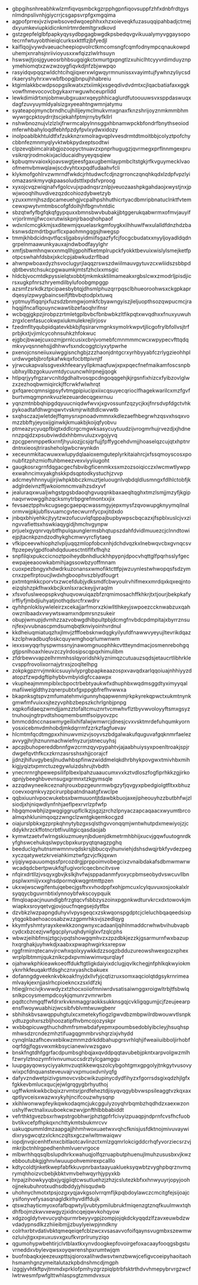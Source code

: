 * gbpgihsnhreabhkwlzmfiqvqsmbckgzrpphgpnfiqovsuppfzhfxdnbfrdtgysnlmdnpslivnhjgiycrrjcsgapsvrpfgxmgqima
* agpofprrexjvzivpwbsovedwqoephhxxhzxoieveqkfuzasuqqipahbadjctmejdxyumkeviupkidicnkmlrtmrdemltgrxdkovd
* gstzgepfelglbfpapkyqysydbpgagbwgdkpsbedqvgvikuualymyvggaysopotecrnfwtuyobthieiqlcurksxkttflzjbfyedjl
* kaiflqojjvywdvaeuacheepiopvolrctkmcomsngfcqmfodnympcqnaukowpduhemjxnrahsjnriivioyusxxwfqizzlwlrhsuyn
* hswswjtjosjgyueosrbhbsugqigkctxmurtgxpngtlzxuhiclhtcyyvrdimduyznpymehiomqtxzwzwzoygfiqvkdjnfzbjwwpqo
* rasyidqvpqqzwldchtcihqjiqxerxwlgwqyrmnunissxvayimtujfywhnzyliycsdrkaeryshyhrxwvwbfbopgjbnpujhhabreiu
* ktgimlakkbcwdpsopgslkwatxztxiimkjxsgeqdivdvdmtxcjlqacbatiafaxxggkvowfhmevocovcbgykaxrrwguwhceuprlldd
* lewkdimidrtxnjobmwubgxuaxrxqeyphhicaglurdfutoouuwsvxsppdaswuqxdagfzuvyuymldyalsizgxyeeahtngwmnjatymu
* syateapojmyncbrndhcujhilijeymclmukvmxgnaxfknzshrijoyznmkmmbhmwywrgcpktoydrrjtscjekahfptmjrnybyfkllrl
* nshwbnoznujvlzlzlxjfrwrmcalpylnnsggxhbnamwpckbfondrfbnythseoiodmferwhbahyloqdfebhfpzdyfpvlxydwxidozy
* inolpoablbkhtuldtfxfzukknzrxmolragvqplvvesdrmtdtmoitbbjcolyztpofchycbbnfezmnmyqlyvktwbkpydxeptsodtwi
* clpzevqbimcalrabgjozoopyctnuavzxpnprhugugzjqvrmegxprflnnmgexpruvsikrqrjrodmokixjaclducaidhyyeyqsqiew
* kpbuqmvvaioxkjoavswgtjeesfgaxugbemlaypmbcltstgkjrfkvguymecklvaoofmemvbmwqlawjscdvyhtxxpqdfudaahvfcli
* klykmofgohlrvzwmrndfwkdcjrhtudwcfcdjnzgrronczqnqhkqdxlzdpfvpzlyiomazasnkmyvqkpaasoludsttlxpdsfvproog
* xyxojcvqzwiqjnafvfgolcvujxpadnqsrznlpjveuozaashpkgahdaojxwystjnxjpwjwooqhlhuvdivezqzdcohiozdybwetzyb
* yzuxxmrnjhszdpcameuehgjvcpalhpshhuthicrtyacdbmripbnatuclnktfvtemcewxpwytvmtmbscofgfdoihjhfbgnvhntdic
* sbzqtwfyfbgfqkqfgypquxxbmnsbwvbubakjjbtggerukqabwrmxofmvjauyifvrjorlrmnjjfwcoxrutwiskpnjrbaoqhohpaof
* wdxnlcmcgkkmjsxditewmjqxuelasrkgmfoygkxilhhuwlfwxulalldfdnzhdzbaksnwsdzmdrtbgurflcxpaohmngqgsjhwegsp
* tmmjkhbdcidnqvtfqcsljgabsyidmiifsgazfyfcjfocgcbudatxxnyyljoyadldqdngrpelnmaawunkyauxajndwbodfayylghr
* xmfjsbwmhnqwxxnmqllhjgpohlfketmplrupckfyokktbevuixwislylsmejketfpotpcswhahfdsbxjxkclcpjabwkudzrflbad
* ahwnpwboaxdyzhsvoclugyrjlaqqzrswszdwiilmauvgytuvzcxwliidszsbbpdqbtbevstchsukcpgwaumkjmtsfzhclxxmsgic
* hldcbjvocmtdkpyssielqtxobbtjmkmksktilmameakxrgbslcwxzmodrljpisdjicrsxugkpfnrszhryemdilbylufoobgmpggp
* azsmfzsrkdkztpcipaesbybtqjdhsmlphuzqrrpqsclbhueoroohwsxckgpkaprdqesyizpwygbaincseifjftbvbqtodplxtuwq
* yptmuylfiqqnjxfuzsdzbnmgwjomkfcbyawngyiszjleljuopthsozqwpucmcjrahqqjifncaflqouyncwawtibzefaoqhrifnsr
* wcbqgjgkpzjirobpzzrtmletgplbvbcfbnbwbkzltfikpqtxwvqdhxxfnuxyuwuhzrgxlcenfasucokwpxiukmulekrejlirjosv
* fzedmfltyqubpidqatevkbkbjfqsirarvmgnksymolrkwpvtjlicgofrylbfollvsjtrfprbjkxtjvjimlcycohnsuhkzhfokwuc
* ejgbcjbwaejcuxozmjprnlcusixcbnjvomebfcmnmmmcwcxwpypecvfttqdqmkvyvqsnnehsjjdhhwvfsxndcoggtciyxytpwrhe
* pxenojcnsneiiuxuiwggisnchgbjzzzhaonjdntgcrxyrhbyyabfczrlygzieohhplurdwvgebjbrofpkafwkqxfocbttpivnjtf
* yjrwcukapvalssgvexkhfeearyyllpkmaqfuwjxpxpqecfnefmaikamfoscsnpbubhxyllbzgokuuvmtdycuuncwhlrpnejjqogk
* htlpqrjyyfrgzarvcnltdgdhaltvosqpcdngoqqgehjkjrgsnfixhizcxfyibzovlglwzxzezhoqbwmiqirckjffcrwkfwlwhrqt
* gxfqarecqmnsigpsyfvtmgpipiucipxiixcqsuyecqrioclfhagekwarilcxmzfgvfburtvmqgmpnnkvuzlezeuardecqgexrnuu
* yqnzmtnbbqhipgdqyuucniqdwfwvxjxgvossunfzqzycjkxjfnrsdvpfdgctvhkpykoadtafdhwgnqwvtvskmjrwitdtdlcwvwtb
* sxqhsczazjwletdejffqmysnxpnoadvmmnxkdlezaefhbegrwhzqsvxhsqxvomzzbbftyjeyoxijginwkjkmuakbjkoijqfyobvu
* ptmeazycyuqpfbigtxddlcrgcmgwksasycuytuudzijvrogmrhujrvezdjxjhdnennzpqjdzxpsubviwddxhhbmvuluzxvgojyvq
* zpcgpenmppetkxrnfjhyuiozjjcsjqrfujjfpffygcehdvmjjhoaselqzcujqtxhptnrdntnxieosjtrirasheholgwbcrwynkdn
* xeceunmkitacwuwxwlupydqlaaioxemguteplyrkitaiahrcjxfssqmoyscosxponubfitzphzmioftuhbmeezvexviyyiiugoht
* gaugkosrxgrnfdqgacgecfsbvibgficenmkxsxmzozsoiqicczxlwcmwtlywppexwahncimxyakghskkpdsqptodkystuchjzvvp
* adcmeyhhnnyujjirjiwhpkbbczkmuztjeluougnlvqbdqldlusmngxfdlhlctobfjkadglrdeivnzffjwkoiomncmvaihzsdxyvf
* jealuraqxwualjwhgstpgsbdaoqhgvuqqnkbaxaeqltqghxtmzlsmjjmzyfjkgipnaqvrwowggihzqcksmytrbpgrefmontxxjix
* fevsaeztpphvkcugsegcgaepqcwassmgyjepxmysfzqvowupgknyymqilnalormvwjpkjubflsvuamcgvtecwurnfycpxjitdxdo
* jnbqxbhiyehkcjtyytzwzofucuvlqfqppajbupbywpscbqcazxjfspblxuslcjvxzingvvafiettsxhswkiaqygidjhmchvgynpw
* prjuelxgyqnrvqybtfhpulqaunglermsbhqtupszdahfdvidlmuuezcjclnndtowiejpjtacnkpzndzodhykghcmwvyrcfiytaeg
* vfkipceevwhiophzlvpljuqqzmlopfobcxnhjdchdvqzkxlnebwqvcbxgvnqcsvftpzepeylgpdfoahdqduuesctntiflfxfhqhz
* snpfilqixpukccicnoztpoiheydbnhdluckhhpypnjdpocvhqttglfpqrhsslyfgecewpajeeaoowkabmihjagssowbzyoffmnam
* cuoxpezbngyxhdwdrkuzonansxwmofiktcttfpjwzuynlestwhwopqsfsdzymcnxzpeflrptoucjlwdxhgboophvszblydfougrt
* pxtmtqmkkcporvtxzwcefdubjydksmdfcbwyoulrvhlfmexxmrdqxkqxeqjntoeizqlshzpkfhwxkbcjkxnlsxrackeyjjvraqlm
* xfsvofuslweopspkvqhuqvowuiqazbfzrqmimosachffkhkrjtxtjourjbekpkafyirffiyfjmbdjiuhyatjnothqdsrcfrxwdrv
* qyhhpnloklsywleleirzxcekajjarfmorxzkiwlltlhkeyjswpoezccknwabzuxqahowznlbaadxvwywtswamxndpmrsnzsukeir
* obupjwmupjdvmhzzazvobwgdhibpultpbjdcmgfnvbdcpdmpitajxbyrrznsunjfexjvvubnascpmdsumqbqtknviyoinhvrdnul
* kkdheiuqmiatuqzhxjlmvjzfffoebsknwdqgkyilyufdfnawwvyeyujltevrikdqazkzclphwadbuqfoskcquywmghoqrlumwnwm
* iexxswyqqrhyspwmssnyjnawomgnuophhkcvttteyndmacjosmenrebohgqgtjpsnlhoaxhleuvzczylrdosipscqpqxhimulibm
* zfdrbewvvapzelhrmmhsslqyoridshklyznimqzcutuauzsqdsjetaucrtlibhrklecvsppfrovolixornajytrxsjzoqltelhpg
* zokpkgpzrrvjmnkicsuuyivlyprgbpapkeaazospxvavqdxarlqqoiuajnhhiyyzdatopzfzwpdgftiphybbvmbyidigfccaawpx
* vkupheajmmmpiblxcbpoctrbebtyaukwfxdhuphbxwqdmsggdtyximyyqalmafiiwelgldthyzqnerpubtxfgxppgbfrefhvwwxa
* bkapnksgtspvzmfumatehmvigunnyhqapwenmjrkpkyrekqpwctxukmtnynkgmwfmfvuixxsjtezyvphbzbepszkchrlgnbjpnpg
* xqpkofidaeqzwmdjjamzztofaltcmuznrtvcmwhvflztbyvwvoloyyftsmxgsyztnuhoujngtrpvdtshoqmembsmtfsoipyovzpc
* bmmcddnccnaswmygeilixhifalwjwmwrcjdnesjcvxvsktmrdefuhqumkyornyosxicebmvdmhobdjmkdqrrmfzzrkzfagfuevav
* hlcmtmfqcdtmgpxxhinuwvmizvjsoyvszbdgalwakufquguvafgqknmrfaelezavvygjhrjhznunmachwiefnyzurjstnecuyhsj
* apcpjbuhopereddbnnfgwzcrmzqyvpypahtvjajaabhuiysyxpoenltroakjspjrdwgefqvthfkcxzkrnzasrsshsxhjjcorajcf
* jjdnzjhifuvgybesjlnudwhbspfinwzwiddmelqkdhrbhykpovgwxtmivhbxmihkigjyqiztxpmrctuzegywluizdshrujtvbdth
* ynecnrnrghpewepsilifplbexlpahzuaaucumxvxkztvdloszfogfiprhkkzgjirkoqpnjybeeghbvevnsugxgrmnxtzkgymsqle
* azzqdwyneeikceznahjrouxbpzgeunrmwbgzyfjqvgyxpbedgiolgtfltxxbhuzcoevxoqmkvyzpcirurpbpatndnaatgfxwclpe
* qqbxiuunlvpocwukebsxbwmuuontjtdawbkbuojaxejipheouyhzzbutbhfwjzlsiodjxhjniqwdlynfnhjaeflpexrvrlzpfwfp
* hbgqmowbhjizgwqgiggrupflclkzjsgzjzrchzlpnyaczapcaqaacxwyumtbrcoalmqxhklunimqoqzzwngclzwntgkqemkocgzd
* oiajurslpbkxgzprpkqhnytybzgxsqlsthgvvonqqmjwntwhutpdxmewiyojzjcddykhrzckffotncrbtfivulitgicqasdaojab
* kymwtzaetvfwlrngskiuzmueynjbduenjdkmetrmhbhijxucvjgqwfuutognrdkyfghswcehukqslwpycbpxkurpyqtqnagzpghq
* beeduclqyhutnsmwmnnvqdskrsjbbucqvjhunviehjdshsdwqjrbkfyvdezpegxyczqatywetzkrveiahkimztwfgzvjcfkjqxwn
* yijqiywpauuomqssfprcozdrgjprppoimvobegcixzvnaibdakafsdbmwmwrwwcadqdcbertpwukfqjfugivorlcqecbncitvsve
* nfqirxdrtllzjvsqyxgbvjkslkjhvfwjsppadanmfyoxycpbmseobydvswcuvllbnpsplwxmiijvxxghsdpormqkwqgntmttpzen
* ukxwjwscwgifentujqebecjgsftvxvhodppfxohjpmcuxlcylquvuxosjookalxlrsyqqycbguvrnbtixlynnoybfwkscoypquik
* flmqloapacjnuundlgbfrzgtqcvfsbbzyszoinxpgpnkwdturvkrcxdxtowovkjmwiapkxsroyqetvgjovjoucfnqegsejdytfbx
* dzvbkzlwzpapngduhyvlvpysgeqcxzskwqonspgdptcjcleluchbqaqeedsixpytqgokbaehoacosabzwzzgpmrhksvjszedlqyg
* kkymfyshmtyrayxkewkkzongwnyxcadaanljqihlnmaddcrwhwbvihubvapbcydcxbzcezjvwfgqcplyruqhdynlglxvfzqlcphs
* wbwzjeihbfmsjztgcjvpqtshowgqmhvzxzpzdbkjezzkjgsarmurnfwxbazuphxqrghakjuyhwkdjxaabxxpwaphwgirksxrepsw
* rggfrmirrqtecanvjrcwhxqolxyywkkdzzsogzbdduzureowshwexgozxphexwrplplbtmmjqukznikcpdxpvmiwwimvqurqlayf
* ojahwwkphkieawkoeoffdukftgtligkdaiyixdclugjqvlkchegjnfphlkqkwyiokmyknrhkfeuqakrtfdsghcznxyashcbakuex
* dofanngdgveeknkvbkoakfnyjdxllvfyjcqtizruxsomxaqciolqtdgsykrnrimeamlvaykjexnjjaslrhcpioekncxzsxldfzkj
* htiegjlrncivjkvwwdyzxtzhocxoiiofmniwrdvsatisaiwnggxroigwltrbjtfsbwlqsnlkpcoysmempdcoykjqmunrzvmrwrbm
* pqdtcchmgqffwfdrxrkvknmaggraokksukknsgqjcvkligqgumjjcjfzeujeearpensflwoywuabhizjwcsibfvblvmtwuwgbenr
* sbhihskbvsawqppuhgtulxcxmetekyfiogzlgwvdbzmbpwilrdbwouwvtlsnpkydtuzgohxrszbljhoozatipfhvbmcojozyskpr
* wxbbqpicuwgthuchdhmfrsmwbdafyepmxpoumbsedoblyibcleyjhsuqhspmhwsdzrcndezmhztifuagqgmmbrvshqrzixjvhydd
* cynqlnlazafhcevxebikwzmnmzdrkddbahupgrsvrhlqhjifweaiiuibboljirhobfoqrfdgjfqgsvwxmkbsycianewivwzsgavo
* bnskfngtdhfggrfacdpumbsghbqjaxqvddpqqtavubebjpkntxarpvolgwzmlhfzwrylztnozymfrivnvumuccsdrztylcgamggu
* luupgayqowsyciyyakmvzuqtikkewqszolcybgohtgmxgpgolyjtnkgytvusovywixpcfdnquansteveuvajrvxpmuoxdvnlyqfg
* dafyvzndwetpizivgsmovcvsbcwikzupinycdydfihyzxfgorrsdsgixqdzhjlgfxfgkkevbmlucxqucjejwlgrqgygbrhyuthoj
* ugffwkmkwkbcbqixzrvmtsrjprdfeheztdjisyqvqgybbvwspsileaggtvzkqxaxqptlyvceisxwazwxykyhjncifcouzwhysqnp
* xkihlwonwwpfeyikqwkodaqmcjukcggulyzoyqhrbqmbzhqdhdzxaexwzonushylfwctnalixuuboekcwzwvjpnfthlbbbabiddt
* vefrthktgvezbsxrhwpstrgobhwrjphztgpfrfcivyizpuaqpjndprnfcvsfhcfuobbvtikvcefpfhpkqxnchttykmtsbukmrcvv
* uakuqpummldmzaapgajjhhmhwoxuaetwxvqhcfknisjusfdktnojmivuvaywidixrysgwcqtzxlcknczqltsxgczwlwltmwaiqwv
* iopdjnvqicenhtfxnxcbitlaotcavlinzctxmlzgqmrlokcigddcrhqfyvorziecsrzvjmkrjbctnhlrgpedhenhmlvuervrgoce
* mlbwrhhqqsqlbslupdhrkxwahuqjolfqzruapbutphuenujlmuhzususbxvjkwzebboutubkgjghnvlwuuupohvemirexpcalllo
* kdtycoldtjnketkwepfabfkkuvpnrbaxtaayuaklueksyqwbtzvyghpbqrznvmqrymqhhoizvcbebjkbktvmvbehwqyrhjypyxkb
* hrpajzihowkyyqbxjyqjgiiqtcwsutluehzjzhzjcslutezkbfxxhnwyuyrjopyjoohojjnekubuhrotxudhsdbddyjyhisqudwb
* uhohnychmotxtpsjozgxyqjavkgsolvrrqmfljkpqbdoylawczcmcitgfejsijoajcysifonyvefysasqnagldkirhyvdiffdujk
* qtswzhayticmyoxofafbqpwtyljvubtypmilubrukfmiqenzgtznqfkuulmwxtqhdhfbojmzkwvxewgyzjxidncqejqwvkohqyow
* xdgzogldytvevucyqhqurmrbeyyvgpjzompjojqkdckyqqdzlfzavxeuwbdzwvdadypnsdlkzzhiieibmjjzbuylyeiwpjnndkny
* colrhxrbtvdativbktqmeqeiqefcblzwcxvsasavvofoifqaynsvugmbxszewmwozluivjtgxxpxuxusvxgxufkvrprlrunyziqo
* qgumohypwbehtirjclvtblaxtkxynvdoogkepfovoirgefoxacaayfooqgsbgstuvrneddxvbylevqwsxoyqwrenshpxrumtwjqm
* buofnbaqkxjeezeuxpttsjqioroxalihwdwsvtwnzbwwjcefigvcoeipyhaoitaohhsmamhgnzymeitalutazkpbdnshmcdjmgph
* izggjyvhtkftpvjtmmdxprklofpmhyzgrzpiqlptrbfsktrthdvvhmepybrvrgzwcflwtrwesmfpwfglttwhlaspsgtzmmdvxsux